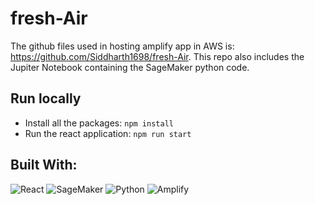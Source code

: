 # fresh-Air

The github files used in hosting amplify app in AWS is: https://github.com/Siddharth1698/fresh-Air. This repo also includes the Jupiter Notebook containing the SageMaker python code.

## Run locally
- Install all the packages: `npm install` 
- Run the react application: `npm run start`


## Built With:
<p>
<img alt="React" src="https://img.shields.io/badge/-React-00A1DD?style=for-the-badge&logo=react&logoColor=white" />
<img alt="SageMaker" src="https://img.shields.io/badge/-SageMaker-339933?style=for-the-badge&logo=SageMaker&logoColor=white" />
<img alt="Python" src="https://img.shields.io/badge/-Python-3776AB?style=for-the-badge&logo=python&logoColor=white" />
 <img alt="Amplify" src="https://img.shields.io/badge/-Amplify-black?style=for-the-badge&logoColor=white" />
</p>
